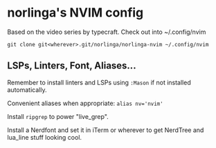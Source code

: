 # norlinga's NVIM config

Based on the video series by typecraft.
Check out into ~/.config/nvim

```shell
git clone git<wherever>.git/norlinga/norlinga-nvim ~/.config/nvim
```

## LSPs, Linters, Font, Aliases...

Remember to install linters and LSPs using `:Mason` if not installed automatically.

Convenient aliases when appropriate: `alias nv='nvim'`

Install `ripgrep` to power "live_grep".

Install a Nerdfont and set it in iTerm or wherever to get NerdTree and lua_line stuff looking cool.

